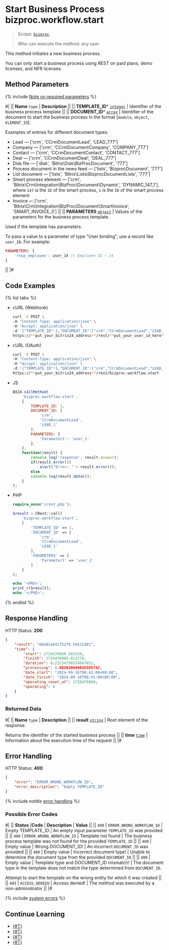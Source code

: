 # Start Business Process bizproc.workflow.start

> Scope: [`bizproc`](../scopes/permissions.md)
>
> Who can execute the method: any user

This method initiates a new business process.

You can only start a business process using REST on paid plans, demo licenses, and NFR licenses.

## Method Parameters

{% include [Note on required parameters](../../_includes/required.md) %}

#|
|| **Name**
`type` | **Description** ||
|| **TEMPLATE_ID***
[`integer`](../data-types.md) | Identifier of the business process template ||
|| **DOCUMENT_ID***
[`array`](../data-types.md) | Identifier of the document to start the business process in the format [`module`, `object`, `ELEMENT_ID`].

Examples of entries for different document types:

- Lead — ['crm', 'CCrmDocumentLead', 'LEAD_777']
- Company — ['crm', 'CCrmDocumentCompany', 'COMPANY_777']
- Contact — ['crm', 'CCrmDocumentContact', 'CONTACT_777']
- Deal — ['crm', 'CCrmDocumentDeal', 'DEAL_777']
- Disk file — ['disk', 'Bitrix\Disk\BizProcDocument', '777']
- Process document in the news feed — ['lists', 'BizprocDocument', '777']
- List document — ['lists', 'Bitrix\Lists\BizprocDocumentLists', '777']
- Smart process element — ['crm', 'Bitrix\Crm\Integration\BizProc\Document\Dynamic', 'DYNAMIC_147_1'], where `147` is the `ID` of the smart process, `1` is the `ID` of the smart process element
- Invoice — ['crm', 'Bitrix\Crm\Integration\BizProc\Document\SmartInvoice', 'SMART_INVOICE_3']
||
|| **PARAMETERS**
[`object`](../data-types.md) | Values of the parameters for the business process template.

Used if the template has parameters.

To pass a value to a parameter of type "User binding", use a record like `user_ID`. For example:

```php
PARAMETERS: {
    'resp_employee': user_14 // Employee ID — 14
}
```
||
|#

## Code Examples

{% list tabs %}

- cURL (Webhook)

    ```bash
    curl -X POST \
    -H "Content-Type: application/json" \
    -H "Accept: application/json" \
    -d '{"TEMPLATE_ID":1,"DOCUMENT_ID":["crm","CCrmDocumentLead","LEAD_1"],"PARAMETERS":{"Parameter1":"user_1"}}' \
    https://**put_your_bitrix24_address**/rest/**put_your_user_id_here**/**put_your_webhook_here**/bizproc.workflow.start
    ```

- cURL (OAuth)

    ```bash
    curl -X POST \
    -H "Content-Type: application/json" \
    -H "Accept: application/json" \
    -d '{"TEMPLATE_ID":1,"DOCUMENT_ID":["crm","CCrmDocumentLead","LEAD_1"],"PARAMETERS":{"Parameter1":"user_1"},"auth":"**put_access_token_here**"}' \
    https://**put_your_bitrix24_address**/rest/bizproc.workflow.start
    ```

- JS

    ```js
    BX24.callMethod(	
        'bizproc.workflow.start',
        {
            TEMPLATE_ID: 1,
            DOCUMENT_ID: [
                'crm',
                'CCrmDocumentLead',
                'LEAD_1'
            ],
            PARAMETERS: {
                'Parameter1': 'user_1'
            },
        },
        function(result) {
            console.log('response', result.answer);
            if(result.error())
                alert("Error: " + result.error());
            else
            console.log(result.data());
        }
    );
    ```

- PHP

    ```php
    require_once('crest.php');

    $result = CRest::call(
        'bizproc.workflow.start',
        [
            'TEMPLATE_ID' => 1,
            'DOCUMENT_ID' => [
                'crm',
                'CCrmDocumentLead',
                'LEAD_1'
            ],
            'PARAMETERS' => [
                'Parameter1' => 'user_1'
            ]
        ]
    );

    echo '<PRE>';
    print_r($result);
    echo '</PRE>';
    ```

{% endlist %}

## Response Handling

HTTP Status: **200**

```json
{
    "result": "66e81a641752f8.56521481",
    "time": {
        "start": 1726476060.581428,
        "finish": 1726476060.813776,
        "duration": 0.23234796524047852,
        "processing": 0.002630949020385742,
        "date_start": "2024-09-16T08:41:00+00:00",
        "date_finish": "2024-09-16T08:41:00+00:00",
        "operating_reset_at": 1726476660,
        "operating": 0
    }
}
```

### Returned Data

#|
|| **Name**
`type` | **Description** ||
|| **result**
[`string`](../data-types.md) | Root element of the response.

Returns the identifier of the started business process ||
|| **time**
[`time`](../data-types.md) | Information about the execution time of the request ||
|#

## Error Handling

HTTP Status: **400**

```json
{
    "error": "ERROR_WRONG_WORKFLOW_ID",
    "error_description": "Empty TEMPLATE_ID"
}
```

{% include notitle [error handling](../../_includes/error-info.md) %}

### Possible Error Codes

#|
|| **Status** |**Code** | **Description** | **Value** ||
|| `400` | `ERROR_WRONG_WORKFLOW_ID` | Empty TEMPLATE_ID | An empty input parameter `TEMPLATE_ID` was provided ||
|| `400` | `ERROR_WRONG_WORKFLOW_ID` | Template not found | The business process template was not found for the provided `TEMPLATE_ID` ||
|| `400` | Empty value | Wrong DOCUMENT_ID! | An incorrect `DOCUMENT_ID` was provided ||
|| `400` | Empty value | Incorrect document type! | Unable to determine the document type from the provided `DOCUMENT_ID` ||
|| `400` | Empty value | Template type and DOCUMENT_ID mismatch! | The document type in the template does not match the type determined from `DOCUMENT_ID`.

Attempt to start the template on the wrong entity for which it was created ||
|| `403` | `ACCESS_DENIED` | Access denied! | The method was executed by a non-administrator ||
|#

{% include [system errors](../../_includes/system-errors.md) %}

## Continue Learning 

- [{#T}](./index.md)
- [{#T}](./bizproc-workflow-instances.md)
- [{#T}](./bizproc-workflow-terminate.md)
- [{#T}](./bizproc-workflow-kill.md)